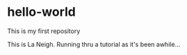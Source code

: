 # hello-world
This is my first repository

This is La Neigh. Running thru a tutorial as it's been awhile... 
